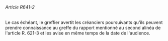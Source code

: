 ###### Article R641-2

Le cas échéant, le greffier avertit les créanciers poursuivants qu'ils peuvent prendre connaissance au greffe du rapport mentionné au second alinéa de l'article R. 621-3 et les avise en même temps de la date de l'audience.

